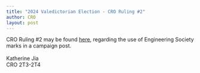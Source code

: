 ```yaml
---
title: "2024 Valedictorian Election - CRO Ruling #2"
author: CRO
layout: post
---
```


CRO Ruling #2 may be found <a href="https://drive.google.com/file/d/1H5CJUaqwZ-9ugXV6ST-bLy22zVUOMJIA/view?usp=sharing">here</a>, regarding the use of Engineering Society marks in a campaign post. <br> <br>Katherine Jia<br> CRO 2T3-2T4

